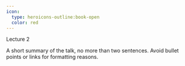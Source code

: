 ```yaml
---
icon:
  type: heroicons-outline:book-open
  color: red
---   
```


Lecture 2

A short summary of the talk, no more than two sentences. Avoid bullet points or links for formatting reasons.